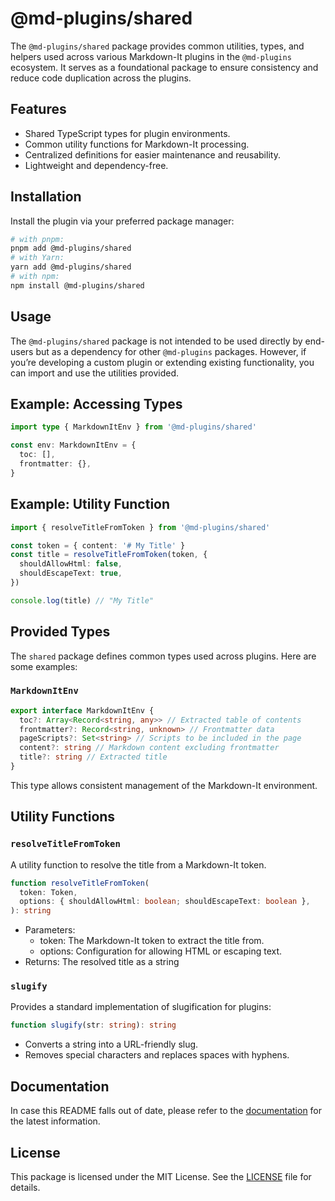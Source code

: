 # @md-plugins/shared

The `@md-plugins/shared` package provides common utilities, types, and helpers used across various Markdown-It plugins in the `@md-plugins` ecosystem. It serves as a foundational package to ensure consistency and reduce code duplication across the plugins.

## Features

- Shared TypeScript types for plugin environments.
- Common utility functions for Markdown-It processing.
- Centralized definitions for easier maintenance and reusability.
- Lightweight and dependency-free.

## Installation

Install the plugin via your preferred package manager:

```bash
# with pnpm:
pnpm add @md-plugins/shared
# with Yarn:
yarn add @md-plugins/shared
# with npm:
npm install @md-plugins/shared
```

## Usage

The `@md-plugins/shared` package is not intended to be used directly by end-users but as a dependency for other `@md-plugins` packages. However, if you’re developing a custom plugin or extending existing functionality, you can import and use the utilities provided.

## Example: Accessing Types

```ts
import type { MarkdownItEnv } from '@md-plugins/shared'

const env: MarkdownItEnv = {
  toc: [],
  frontmatter: {},
}
```

## Example: Utility Function

```ts
import { resolveTitleFromToken } from '@md-plugins/shared'

const token = { content: '# My Title' }
const title = resolveTitleFromToken(token, {
  shouldAllowHtml: false,
  shouldEscapeText: true,
})

console.log(title) // "My Title"
```

## Provided Types

The `shared` package defines common types used across plugins. Here are some examples:

### `MarkdownItEnv`

```ts
export interface MarkdownItEnv {
  toc?: Array<Record<string, any>> // Extracted table of contents
  frontmatter?: Record<string, unknown> // Frontmatter data
  pageScripts?: Set<string> // Scripts to be included in the page
  content?: string // Markdown content excluding frontmatter
  title?: string // Extracted title
}
```

This type allows consistent management of the Markdown-It environment.

## Utility Functions

### `resolveTitleFromToken`

A utility function to resolve the title from a Markdown-It token.

```ts
function resolveTitleFromToken(
  token: Token,
  options: { shouldAllowHtml: boolean; shouldEscapeText: boolean },
): string
```

- Parameters:
  - token: The Markdown-It token to extract the title from.
  - options: Configuration for allowing HTML or escaping text.
- Returns: The resolved title as a string

### `slugify`

Provides a standard implementation of slugification for plugins:

```ts
function slugify(str: string): string
```

- Converts a string into a URL-friendly slug.
- Removes special characters and replaces spaces with hyphens.

## Documentation

In case this README falls out of date, please refer to the [documentation](https://md-plugins.netlify.app/md-plugins/shared/overview) for the latest information.

## License

This package is licensed under the MIT License. See the [LICENSE](./LICENSE) file for details.
